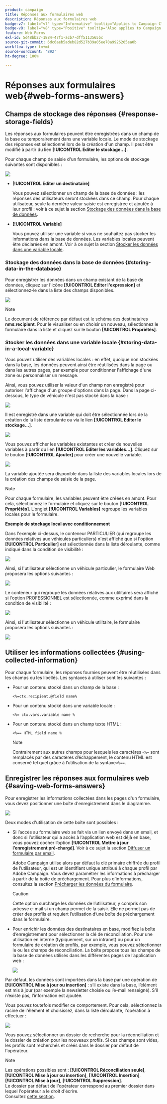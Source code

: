 ```yaml
---
product: campaign
title: Réponses aux formulaires web
description: Réponses aux formulaires web
badge-v7: label="v7" type="Informative" tooltip="Applies to Campaign Classic v7"
badge-v8: label="v8" type="Positive" tooltip="Also applies to Campaign v8"
feature: Web Forms
exl-id: 5d48bb27-1884-47f1-acb7-dff5113565bc
source-git-commit: 6dc6aeb5adeb82d527b39a05ee70a9926205ea0b
workflow-type: tm+mt
source-wordcount: '892'
ht-degree: 100%

---
```


# Réponses aux formulaires web{#web-forms-answers}


## Champs de stockage des réponses {#response-storage-fields}

Les réponses aux formulaires peuvent être enregistrées dans un champ de la base ou temporairement dans une variable locale. Le mode de stockage des réponses est sélectionné lors de la création d&#39;un champ. Il peut être modifié à partir du lien **[!UICONTROL Editer le stockage...]**.

Pour chaque champ de saisie d&#39;un formulaire, les options de stockage suivantes sont disponibles :

![](assets/s_ncs_admin_survey_select_storage.png)

* **[!UICONTROL Editer un destinataire]**

   Vous pouvez sélectionner un champ de la base de données : les réponses des utilisateurs seront stockées dans ce champ. Pour chaque utilisateur, seule la dernière valeur saisie est enregistrée et ajoutée à leur profil : voir à ce sujet la section [Stockage des données dans la base de données](#storing-data-in-the-database).

* **[!UICONTROL Variable]**

   Vous pouvez utiliser une variable si vous ne souhaitez pas stocker les informations dans la base de données. Les variables locales peuvent être déclarées en amont. Voir à ce sujet la section [Stocker les données dans une variable locale](#storing-data-in-a-local-variable).

### Stockage des données dans la base de données {#storing-data-in-the-database}

Pour enregistrer les données dans un champ existant de la base de données, cliquez sur l&#39;icône **[!UICONTROL Editer l&#39;expression]** et sélectionnez-le dans la liste des champs disponibles.

![](assets/s_ncs_admin_survey_storage_type1.png)

>[!NOTE]
>
>Le document de référence par défaut est le schéma des destinataires **nms:recipient**. Pour le visualiser ou en choisir un nouveau, sélectionnez le formulaire dans la liste et cliquez sur le bouton **[!UICONTROL Propriétés]**.

### Stocker les données dans une variable locale {#storing-data-in-a-local-variable}

Vous pouvez utiliser des variables locales : en effet, quoique non stockées dans la base, les données peuvent ainsi être réutilisées dans la page ou dans les autres pages, par exemple pour conditionner l&#39;affichage d&#39;une zone ou personnaliser un message.

Ainsi, vous pouvez utiliser la valeur d&#39;un champ non enregistré pour autoriser l&#39;affichage d&#39;un groupe d&#39;options dans la page. Dans la page ci-dessous, le type de véhicule n&#39;est pas stocké dans la base :

![](assets/s_ncs_admin_survey_no_storage_variable.png)

Il est enregistré dans une variable qui doit être sélectionnée lors de la création de la liste déroulante ou via le lien **[!UICONTROL Editer le stockage...]**.

![](assets/s_ncs_admin_survey_no_storage_variable2.png)

Vous pouvez afficher les variables existantes et créer de nouvelles variables à partir du lien **[!UICONTROL Editer les variables...]**. Cliquez sur le bouton **[!UICONTROL Ajouter]** pour créer une nouvelle variable.

![](assets/s_ncs_admin_survey_add_a_variable.png)

La variable ajoutée sera disponible dans la liste des variables locales lors de la création des champs de saisie de la page.

>[!NOTE]
>
>Pour chaque formulaire, les variables peuvent être créées en amont. Pour cela, sélectionnez le formulaire et cliquez sur le bouton **[!UICONTROL Propriétés]**. L&#39;onglet **[!UICONTROL Variables]** regroupe les variables locales pour le formulaire.

**Exemple de stockage local avec conditionnement**

Dans l&#39;exemple ci-dessus, le conteneur PARTICULIER (qui regroupe les données relatives aux véhicules particuliers) n&#39;est affiché que si l&#39;option **[!UICONTROL Particulier]** est sélectionnée dans la liste déroulante, comme indiqué dans la condition de visibilité :

![](assets/s_ncs_admin_survey_add_a_condition.png)

Ainsi, si l&#39;utilisateur sélectionne un véhicule particulier, le formulaire Web proposera les options suivantes :

![](assets/s_ncs_admin_survey_no_storage_conda.png)

Le conteneur qui regroupe les données relatives aux utilitaires sera affiché si l&#39;option PROFESSIONNEL est sélectionnée, comme exprimé dans la condition de visibilité :

![](assets/s_ncs_admin_survey_view_a_condition.png)

Ainsi, si l&#39;utilisateur sélectionne un véhicule utilitaire, le formulaire proposera les options suivantes :

![](assets/s_ncs_admin_survey_no_storage_condb.png)

## Utiliser les informations collectées {#using-collected-information}

Pour chaque formulaire, les réponses fournies peuvent être réutilisées dans les champs ou les libellés. Les syntaxes à utiliser sont les suivantes :

* Pour un contenu stocké dans un champ de la base :

   ```
   <%=ctx.recipient.@field name%
   ```

* Pour un contenu stocké dans une variable locale :

   ```
   <%= ctx.vars.variable name %
   ```

* Pour un contenu stocké dans un champ texte HTML :

   ```
   <%== HTML field name %
   ```

   >[!NOTE]
   >
   >Contrairement aux autres champs pour lesquels les caractères `<%=` sont remplacés par des caractères d’échappement, le contenu HTML est conservé tel quel grâce à l’utilisation de la syntaxe`<%==`.

## Enregistrer les réponses aux formulaires web {#saving-web-forms-answers}

Pour enregistrer les informations collectées dans les pages d&#39;un formulaire, vous devez positionner une boîte d&#39;enregistrement dans le diagramme.

![](assets/s_ncs_admin_survey_save_box.png)

Deux modes d&#39;utilisation de cette boîte sont possibles :

* Si l’accès au formulaire web se fait via un lien envoyé dans un email, et donc si l’utilisateur qui a accès à l’application web est déjà en base, vous pouvez cocher l’option **[!UICONTROL Mettre à jour l’enregistrement pré-chargé]**. Voir à ce sujet la section [Diffuser un formulaire par email](publishing-a-web-form.md#delivering-a-form-via-email).

   Adobe Campaign utilise alors par défaut la clé primaire chiffrée du profil de l’utilisateur, qui est un identifiant unique attribué à chaque profil par Adobe Campaign. Vous devez paramétrer les informations à précharger à partir de la boîte de préchargement. Pour plus d’informations, consultez la section [Précharger les données du formulaire](publishing-a-web-form.md#pre-loading-the-form-data).

   >[!CAUTION]
   >
   >Cette option surcharge les données de l’utilisateur, y compris son adresse e-mail si un champ permet de la saisir. Elle ne permet pas de créer des profils et requiert l’utilisation d’une boîte de préchargement dans le formulaire.

* Pour enrichir les données des destinataires en base, modifiez la boîte d’enregistrement pour sélectionner la clé de réconciliation. Pour une utilisation en interne (typiquement, sur un intranet) ou pour un formulaire de création de profils, par exemple, vous pouvez sélectionner le ou les champs de réconciliation. La boîte propose tous les champs de la base de données utilisés dans les différentes pages de l’application web :

   ![](assets/s_ncs_admin_survey_save_box_edit.png)

Par défaut, les données sont importées dans la base par une opération de **[!UICONTROL Mise à jour ou insertion]** : s’il existe dans la base, l’élément est mis à jour (par exemple la newsletter choisie ou l’e-mail renseigné). S’il n’existe pas, l’information est ajoutée.

Vous pouvez toutefois modifier ce comportement. Pour cela, sélectionnez la racine de l&#39;élément et choisissez, dans la liste déroulante, l&#39;opération à effectuer :

![](assets/s_ncs_admin_survey_save_operation.png)

Vous pouvez sélectionner un dossier de recherche pour la réconciliation et le dossier de création pour les nouveaux profils. Si ces champs sont vides, les profils sont recherchés et créés dans le dossier par défaut de l&#39;opérateur.

>[!NOTE]
>
>Les opérations possibles sont : **[!UICONTROL Réconciliation seule]**,**[!UICONTROL Mise à jour ou insertion]**, **[!UICONTROL Insertion]**, **[!UICONTROL Mise à jour]**, **[!UICONTROL Suppression]**.\
>Le dossier par défaut de l&#39;opérateur correspond au premier dossier dans lequel l&#39;opérateur a le droit d&#39;écrire.\
>Consultez [cette section](../../platform/using/access-management.md).
